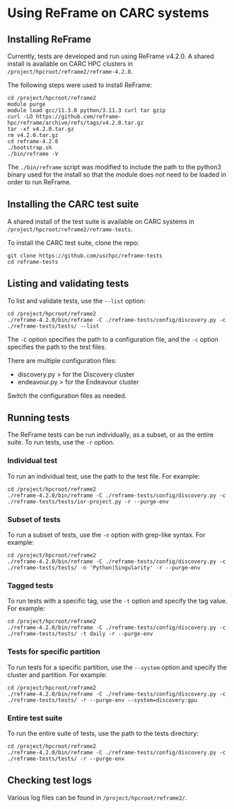 # Using ReFrame on CARC systems

## Installing ReFrame

Currently, tests are developed and run using ReFrame v4.2.0. A shared install is available on CARC HPC clusters in `/project/hpcroot/reframe2/reframe-4.2.0`.

The following steps were used to install ReFrame:

```
cd /project/hpcroot/reframe2
module purge
module load gcc/11.3.0 python/3.11.3 curl tar gzip
curl -LO https://github.com/reframe-hpc/reframe/archive/refs/tags/v4.2.0.tar.gz
tar -xf v4.2.0.tar.gz
rm v4.2.0.tar.gz
cd reframe-4.2.0
./bootstrap.sh
./bin/reframe -V
```

The `./bin/reframe` script was modified to include the path to the python3 binary used for the install so that the module does not need to be loaded in order to run ReFrame.

## Installing the CARC test suite

A shared install of the test suite is available on CARC systems in `/project/hpcroot/reframe2/reframe-tests`.

To install the CARC test suite, clone the repo:

```
git clone https://github.com/uschpc/reframe-tests
cd reframe-tests
```

## Listing and validating tests

To list and validate tests, use the `--list` option:

```
cd /project/hpcroot/reframe2
./reframe-4.2.0/bin/reframe -C ./reframe-tests/config/discovery.py -c ./reframe-tests/tests/ --list
```

The `-C` option specifies the path to a configuration file, and the `-c` option specifies the path to the test files.

There are multiple configuration files:

- discovery.py > for the Discovery cluster
- endeavour.py > for the Endeavour cluster

Switch the configuration files as needed.

## Running tests

The ReFrame tests can be run individually, as a subset, or as the entire suite. To run tests, use the `-r` option.

### Individual test

To run an individual test, use the path to the test file. For example:

```
cd /project/hpcroot/reframe2
./reframe-4.2.0/bin/reframe -C ./reframe-tests/config/discovery.py -c ./reframe-tests/tests/ior-project.py -r --purge-env
```

### Subset of tests

To run a subset of tests, use the `-n` option with grep-like syntax. For example:

```
cd /project/hpcroot/reframe2
./reframe-4.2.0/bin/reframe -C ./reframe-tests/config/discovery.py -c ./reframe-tests/tests/ -n 'Python|Singularity' -r --purge-env
```

### Tagged tests

To run tests with a specific tag, use the `-t` option and specify the tag value. For example:

```
cd /project/hpcroot/reframe2
./reframe-4.2.0/bin/reframe -C ./reframe-tests/config/discovery.py -c ./reframe-tests/tests/ -t daily -r --purge-env
```

### Tests for specific partition

To run tests for a specific partition, use the `--system` option and specify the cluster and partition. For example:

```
cd /project/hpcroot/reframe2
./reframe-4.2.0/bin/reframe -C ./reframe-tests/config/discovery.py -c ./reframe-tests/tests/ -r --purge-env --system=discovery:gpu
```

### Entire test suite

To run the entire suite of tests, use the path to the tests directory:

```
cd /project/hpcroot/reframe2
./reframe-4.2.0/bin/reframe -C ./reframe-tests/config/discovery.py -c ./reframe-tests/tests/ -r --purge-env
```

## Checking test logs

Various log files can be found in `/project/hpcroot/reframe2/`.
